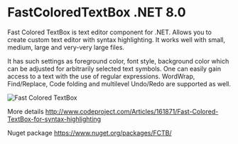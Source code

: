 FastColoredTextBox .NET 8.0
==================

Fast Colored TextBox is text editor component for .NET.
Allows you to create custom text editor with syntax highlighting.
It works well with small, medium, large and very-very large files.

It has such settings as foreground color, font style, background color which can be adjusted for arbitrarily selected text symbols. One can easily gain access to a text with the use of regular expressions. WordWrap, Find/Replace, Code folding and multilevel Undo/Redo are supported as well. 

![Fast Colored TextBox](http://www.codeproject.com/KB/edit/FastColoredTextBox_/fastcoloredtextbox2.png)

More details http://www.codeproject.com/Articles/161871/Fast-Colored-TextBox-for-syntax-highlighting

Nuget package https://www.nuget.org/packages/FCTB/
